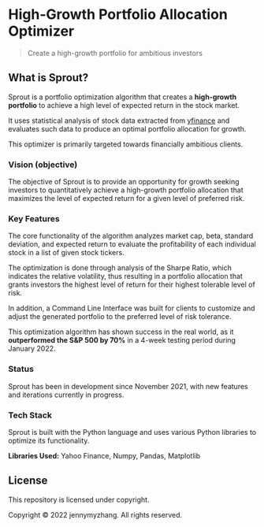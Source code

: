 # High-Growth Portfolio Allocation Optimizer

> Create a high-growth portfolio for ambitious investors

<!-- Image goes here -->

## What is Sprout?

Sprout is a portfolio optimization algorithm that creates a **high-growth portfolio** to achieve a high level of expected return in the stock market.

It uses statistical analysis of stock data extracted from [yfinance]() and evaluates such data to produce an optimal portfolio allocation for growth.

This optimizer is primarily targeted towards financially ambitious clients.

### Vision (objective)

The objective of Sprout is to provide an opportunity for growth seeking investors to quantitatively achieve a high-growth portfolio allocation that maximizes the level of expected return for a given level of preferred risk. 

### Key Features

The core functionality of the algorithm analyzes market cap, beta, standard deviation, and expected return to evaluate the profitability of each individual stock in a list of given stock tickers.

The optimization is done through analysis of the Sharpe Ratio, which indicates the relative volatility, thus resulting in a portfolio allocation that grants investors the highest level of return for their highest tolerable level of risk.

In addition, a Command Line Interface was built for clients to customize and adjust the generated portfolio to the preferred level of risk tolerance.

This optimization algorithm has shown success in the real world, as it **outperformed the S&P 500 by 70%** in a 4-week testing period during January 2022.

### Status

Sprout has been in development since November 2021, with new features and iterations currently in progress.

### Tech Stack

Sprout is built with the Python language and uses various Python libraries to optimize its functionality.

**Libraries Used:** Yahoo Finance, Numpy, Pandas, Matplotlib

## License

This repository is licensed under copyright.

Copyright © 2022 jennymyzhang. All rights reserved.

